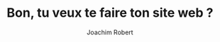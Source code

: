 ---
layout: post
title: "Bon, tu veux te faire ton site web ?"
link: https://blog.professeurjoachim.com/billet/2024-12-15-bon-tu-veux-te-faire-ton-site-web
author: "Joachim Robert"
published_date: "15/12/2024"
description: "Quelques alternatives pour un ami qui a fait du HTML et du CSS, qui peut improviser un peu de JS et connaît le principe des templates."
language: "fr"
categories: "Liens"
tags: "auto-hébergement posse développement"
og-tags: "auto-hébergement posse développement"
permalink: /:categories/:year/:month/:day/:title/
---